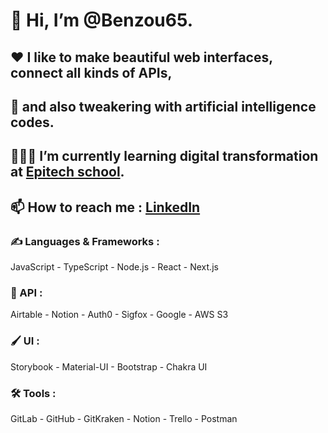 # 👋 Hi, I’m @Benzou65.
## ❤️ I like to make beautiful web interfaces, connect all kinds of APIs,
## 🧠 and also tweakering with artificial intelligence codes.
## 👨🏽‍💻 I’m currently learning digital transformation at [Epitech school](https://www.epitech.eu/).
## 📫 How to reach me : [LinkedIn](https://www.linkedin.com/in/lionel-bonzoumet/)


### ✍️ Languages & Frameworks :
JavaScript - TypeScript - Node.js - React - Next.js
### 🔗 API :
Airtable - Notion - Auth0 - Sigfox - Google - AWS S3
### 🖌️ UI :
Storybook - Material-UI - Bootstrap - Chakra UI
### 🛠️ Tools :
GitLab - GitHub - GitKraken - Notion - Trello - Postman
